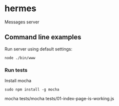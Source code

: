 # hermes
Messages server

## Command line examples

Run server using default settings:
```
node ./bin/www
```

### Run tests

Install mocha
```
sudo npm install -g mocha
```

mocha tests/mocha tests/01-index-page-is-working.js